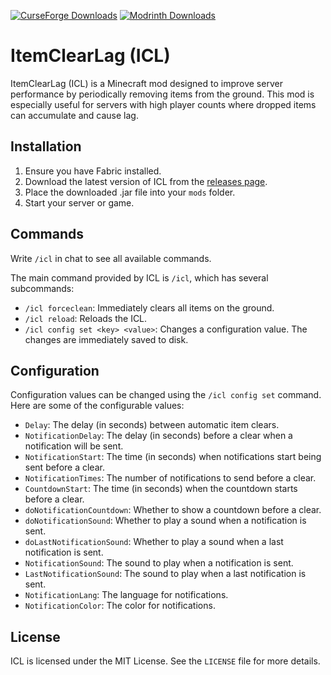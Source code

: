 [![CurseForge Downloads](https://img.shields.io/curseforge/dt/1001584?style=for-the-badge&logo=curseforge&logoColor=%230d0d0d&labelColor=%23f16436&color=%230d0d0d)](https://www.curseforge.com/minecraft/mc-mods/itemclearlag) [![Modrinth Downloads](https://img.shields.io/modrinth/dt/NJcJEXNc?style=for-the-badge&logo=modrinth&color=%231bd96a)](https://modrinth.com/mod/itemclearlag)

# ItemClearLag (ICL)

ItemClearLag (ICL) is a Minecraft mod designed to improve server performance by periodically removing items from the ground. This mod is especially useful for servers with high player counts where dropped items can accumulate and cause lag.

## Installation

1. Ensure you have Fabric installed.
2. Download the latest version of ICL from the [releases page](https://github.com/VeiTrr/ItemClearLag-ICL/releases).
3. Place the downloaded .jar file into your `mods` folder.
4. Start your server or game.

## Commands

Write `/icl` in chat to see all available commands.

The main command provided by ICL is `/icl`, which has several subcommands:

- `/icl forceclean`: Immediately clears all items on the ground.
- `/icl reload`: Reloads the ICL.
- `/icl config set <key> <value>`: Changes a configuration value. The changes are immediately saved to disk.

## Configuration

Configuration values can be changed using the `/icl config set` command. Here are some of the configurable values:

- `Delay`: The delay (in seconds) between automatic item clears.
- `NotificationDelay`: The delay (in seconds) before a clear when a notification will be sent.
- `NotificationStart`: The time (in seconds) when notifications start being sent before a clear.
- `NotificationTimes`: The number of notifications to send before a clear.
- `CountdownStart`: The time (in seconds) when the countdown starts before a clear.
- `doNotificationCountdown`: Whether to show a countdown before a clear.
- `doNotificationSound`: Whether to play a sound when a notification is sent.
- `doLastNotificationSound`: Whether to play a sound when a last notification is sent.
- `NotificationSound`: The sound to play when a notification is sent.
- `LastNotificationSound`: The sound to play when a last notification is sent.
- `NotificationLang`: The language for notifications.
- `NotificationColor`: The color for notifications.

## License

ICL is licensed under the MIT License. See the `LICENSE` file for more details.
